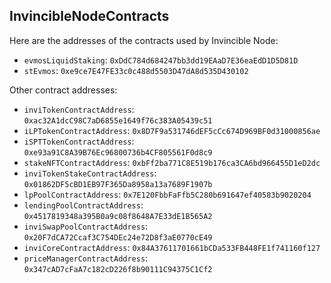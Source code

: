 ## InvincibleNodeContracts

Here are the addresses of the contracts used by Invincible Node:

- `evmosLiquidStaking`: `0xDdC784d684247bb3dd19EAaD7E36eaEdD1D5D81D`
- `stEvmos`: `0xe9ce7E47FE33c0c488d5503D47dA8d535D430102`

Other contract addresses:

- `inviTokenContractAddress`: `0xac32A1dcC98C7aD6855e1649f76c383A05439c51`
- `iLPTokenContractAddress`: `0x8D7F9a531746dEF5cCc674D969BF0d31000856ae`
- `iSPTTokenContractAddress`: `0xe93a91C8A39B76Ec96800736b4CF805561F0d8c9`
- `stakeNFTContractAddress`: `0xbFf2ba771C8E519b176ca3CA6bd966455D1eD2dc`
- `inviTokenStakeContractAddress`: `0x01862DF5cBD1EB97F365Da8958a13a7689F1907b`
- `lpPoolContractAddress`: `0x7E120FbbFaFfb5C280b691647ef40583b9020204`
- `lendingPoolContractAddress`: `0x4517819348a395B0a9c08f8648A7E33dE1B565A2`
- `inviSwapPoolContractAddress`: `0x20F7dCA72Ccaf3C754DEc24e72D8f3aE0770cE49`
- `inviCoreContractAddress`: `0x84A37611701661bCDa533FB448FE1f741160f127`
- `priceManagerContractAddress`: `0x347cAD7cFaA7c182cD226f8b90111C94375C1Cf2`

